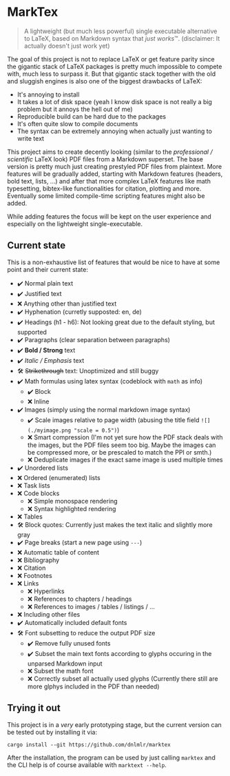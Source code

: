 # MarkTex

> A lightweight (but much less powerful) single executable alternative to LaTeX, based on Markdown syntax that *just works*™. (disclaimer: It actually doesn't just work yet)

The goal of this project is not to replace LaTeX or get feature parity since the gigantic stack of LaTeX packages is pretty much impossible to compete with, much less to surpass it. But that gigantic stack together with the old and sluggish engines is also one of the biggest drawbacks of LaTeX:
- It's annoying to install
- It takes a lot of disk space (yeah I know disk space is not really a big problem but it annoys the hell out of me)
- Reproducible build can be hard due to the packages
- It's often quite slow to compile documents
- The syntax can be extremely annoying when actually just wanting to write text

This project aims to create decently looking (similar to the *professional / scientific* LaTeX look) PDF files from a Markdown superset. The base version is pretty much just creating prestyled PDF files from plaintext. More features will be gradually added, starting with Markdown features (headers, bold text, lists, ...) and after that more complex LaTeX features like math typesetting, bibtex-like functionalities for citation, plotting and more. Eventually some limited compile-time scripting features might also be added.

While adding features the focus will be kept on the user experience and especially on the lightweight single-executable. 

## Current state

This is a non-exhaustive list of features that would be nice to have at some point and their current state:

- ✔️ Normal plain text
- ✔️ Justified text
- ❌ Anything other than justified text
- ✔️ Hyphenation (curretly supposted: en, de)
- ✔️ Headings (h1 - h6): Not looking great due to the default styling, but supported
- ✔️ Paragraphs (clear separation between paragraphs)
- ✔️ **Bold / Strong** text 
- ✔️ *Italic / Emphasis* text
- 🛠️ ~~Strikethrough~~ text: Unoptimized and still buggy
- ✔️ Math formulas using latex syntax (codeblock with `math` as info)
  - ✔️ Block
  - ❌ Inline
- ✔️ Images (simply using the normal markdown image syntax)
  - ✔️ Scale images relative to page width (abusing the title field `![](./myimage.png "scale = 0.5")`)
  - ❌ Smart compression (I'm not yet sure how the PDF stack deals with the images, but the PDF files seem too big. Maybe the images can be compressed more, or be prescaled to match the PPI or smth.)
  - ❌ Deduplicate images if the exact same image is used multiple times
- ✔️ Unordered lists
- ❌ Ordered (enumerated) lists
- ❌ Task lists
- ❌ Code blocks
  - ❌ Simple monospace rendering
  - ❌ Syntax highlighted rendering
- ❌ Tables
- 🛠️ Block quotes: Currently just makes the text italic and slightly more gray
- ✔️ Page breaks (start a new page using `---`)
- ❌ Automatic table of content
- ❌ Bibliography
- ❌ Citation
- ❌ Footnotes
- ❌ Links
  - ❌ Hyperlinks
  - ❌ References to chapters / headings
  - ❌ References to images / tables / listings / ...
- ❌ Including other files
- ✔️ Automatically included default fonts
- 🛠️ Font subsetting to reduce the output PDF size
  - ✔️ Remove fully unused fonts
  - ✔️ Subset the main text fonts according to glyphs occuring in the unparsed Markdown input
  - ❌ Subset the math font
  - ❌ Correctly subset all actually used glyphs (Currently there still are more glphys included in the PDF than needed) 

## Trying it out

This project is in a *very* early prototyping stage, but the current version can be tested out by installing it via: 
```
cargo install --git https://github.com/dnlmlr/marktex
```

After the installation, the program can be used by just calling `marktex` and the CLI help is of course available with `marktext --help`.

